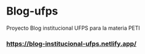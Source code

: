 # Blog-ufps
Proyecto Blog institucional UFPS para la materia PETI
### https://blog-institucional-ufps.netlify.app/
